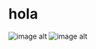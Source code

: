 # hola



![image alt](https://github.com/user-attachments/assets/21c08bab-8ada-4dc4-9a90-1bfefd9d4618)
![image alt](https://github.com/user-attachments/assets/12514d4b-a746-4f13-a46f-bf916d0dbcf4)

